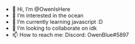 - 👋 Hi, I’m @OwenIsHere
- 👀 I’m interested in the ocean
- 🌱 I’m currently learning javascript :D
- 💞️ I’m looking to collaborate on idk
- 📫 How to reach me: Discord: OwenBlue#5897

<!---
OwenIsHere/OwenIsHere is a ✨ special ✨ repository because its `README.md` (this file) appears on your GitHub profile.
You can click the Preview link to take a look at your changes.
--->
